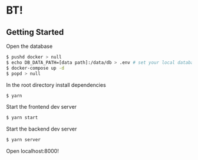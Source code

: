 # BT!

## Getting Started

Open the database

```bash
$ pushd docker > null
$ echo DB_DATA_PATH=[data path]:/data/db > .env # set your local database data path
$ docker-compose up -d
$ popd > null
```

In the root directory install dependencies

```bash
$ yarn
```

Start the frontend dev server

```bash
$ yarn start
```

Start the backend dev server

```bash
$ yarn server
```

Open localhost:8000!

